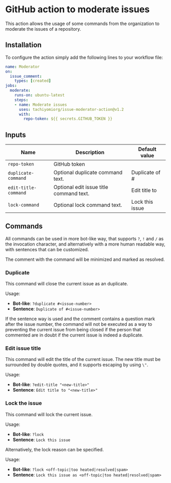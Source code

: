 # GitHub action to moderate issues

This action allows the usage of some commands from the organization
to moderate the issues of a repository.

## Installation

To configure the action simply add the following lines to your workflow file:

```yml
name: Moderator
on:
  issue_comment:
    types: [created]
jobs:
  moderate:
    runs-on: ubuntu-latest
    steps:
    - name: Moderate issues
      uses: tachiyomiorg/issue-moderator-action@v1.2
      with:
        repo-token: ${{ secrets.GITHUB_TOKEN }}
```

## Inputs

| Name | Description | Default value |
| ---- | ----------- | ------------- |
| `repo-token` | GitHub token |  |
| `duplicate-command` | Optional duplicate command text. | Duplicate of # |
| `edit-title-command` | Optional edit issue title command text. | Edit title to |
| `lock-command` | Optional lock command text. | Lock this issue |

## Commands

All commands can be used in more bot-like way, that supports `?`, `!`
and `/` as the invocation character, and alternatively with a more
human readable way, with sentences that can be customized.

The comment with the command will be minimized and marked as resolved.

### Duplicate

This command will close the current issue as an duplicate.

Usage:

- **Bot-like**: `?duplicate #<issue-number>`
- **Sentence**: `Duplicate of #<issue-number>`

If the sentence way is used and the comment contains a question mark
after the issue number, the command will not be executed as a way to
preventing the current issue from being closed if the person that
commented are in doubt if the current issue is indeed a duplicate.

### Edit issue title

This command will edit the title of the current issue. The new title
must be surrounded by double quotes, and it supports escaping by using `\"`.

Usage:

- **Bot-like**: `?edit-title "<new-title>"`
- **Sentence**: `Edit title to "<new-title>"`

### Lock the issue

This command will lock the current issue.

Usage:

- **Bot-like**: `?lock`
- **Sentence**: `Lock this issue`

Alternatively, the lock reason can be specified.

Usage:

- **Bot-like**: `?lock <off-topic|too heated|resolved|spam>`
- **Sentence**: `Lock this issue as <off-topic|too heated|resolved|spam>`
